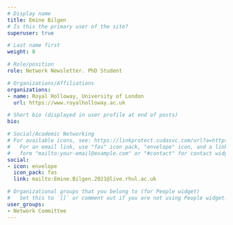 ```yaml
---
# Display name
title: Emine Bilgen
# Is this the primary user of the site?
superuser: true

# Last name first
weight: 8

# Role/position
role: Network Newsletter. PhD Student

# Organizations/Affiliations
organizations:
- name: Royal Holloway, University of London
  url: https://www.royalholloway.ac.uk

# Short bio (displayed in user profile at end of posts)
bio: 

# Social/Academic Networking
# For available icons, see: https://linkprotect.cudasvc.com/url?a=https%3a%2f%2fsourcethemes.com%2facademic%2fdocs%2fpage-builder%2f%23icons&c=E,1,03Q55I8O6D-V-MsaI5i3Th7UvGHpRVj6l4dANOBXiQaBRckWF-Uxi40d1B8mh5T88rS8FWL6R2UVO5-e4mDAmzVU5C2FJcU0kEkb6Qi2tyc,&typo=1
#   For an email link, use "fas" icon pack, "envelope" icon, and a link in the
#   form "mailto:your-email@example.com" or "#contact" for contact widget.
social:
- icon: envelope
  icon_pack: fas
  link: mailto:Emine.Bilgen.2021@live.rhul.ac.uk

# Organizational groups that you belong to (for People widget)
#   Set this to `[]` or comment out if you are not using People widget.
user_groups:
- Network Committee
---
```

